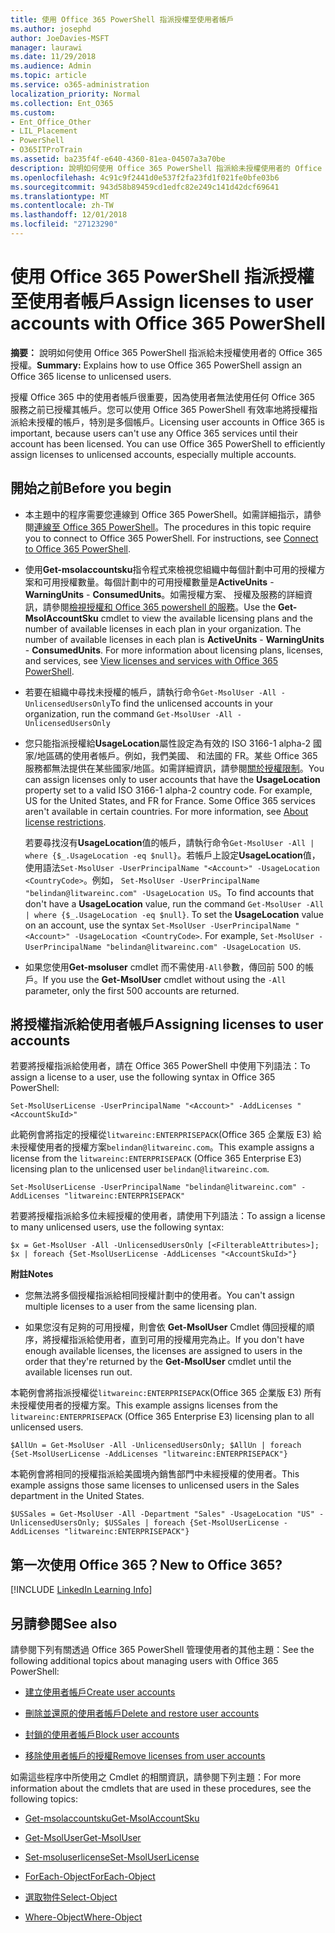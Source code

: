 ```yaml
---
title: 使用 Office 365 PowerShell 指派授權至使用者帳戶
ms.author: josephd
author: JoeDavies-MSFT
manager: laurawi
ms.date: 11/29/2018
ms.audience: Admin
ms.topic: article
ms.service: o365-administration
localization_priority: Normal
ms.collection: Ent_O365
ms.custom:
- Ent_Office_Other
- LIL_Placement
- PowerShell
- O365ITProTrain
ms.assetid: ba235f4f-e640-4360-81ea-04507a3a70be
description: 說明如何使用 Office 365 PowerShell 指派給未授權使用者的 Office 365 授權。
ms.openlocfilehash: 4c91c9f2441d0e537f2fa23fd1f021fe0bfe03b6
ms.sourcegitcommit: 943d58b89459cd1edfc82e249c141d42dcf69641
ms.translationtype: MT
ms.contentlocale: zh-TW
ms.lasthandoff: 12/01/2018
ms.locfileid: "27123290"
---
```

# <a name="assign-licenses-to-user-accounts-with-office-365-powershell"></a><span data-ttu-id="f3529-103">使用 Office 365 PowerShell 指派授權至使用者帳戶</span><span class="sxs-lookup"><span data-stu-id="f3529-103">Assign licenses to user accounts with Office 365 PowerShell</span></span>

<span data-ttu-id="f3529-104">**摘要：** 說明如何使用 Office 365 PowerShell 指派給未授權使用者的 Office 365 授權。</span><span class="sxs-lookup"><span data-stu-id="f3529-104">**Summary:**  Explains how to use Office 365 PowerShell assign an Office 365 license to unlicensed users.</span></span>
  
<span data-ttu-id="f3529-p101">授權 Office 365 中的使用者帳戶很重要，因為使用者無法使用任何 Office 365 服務之前已授權其帳戶。您可以使用 Office 365 PowerShell 有效率地將授權指派給未授權的帳戶，特別是多個帳戶。</span><span class="sxs-lookup"><span data-stu-id="f3529-p101">Licensing user accounts in Office 365 is important, because users can't use any Office 365 services until their account has been licensed. You can use Office 365 PowerShell to efficiently assign licenses to unlicensed accounts, especially multiple accounts.</span></span> 

## <a name="before-you-begin"></a><span data-ttu-id="f3529-107">開始之前</span><span class="sxs-lookup"><span data-stu-id="f3529-107">Before you begin</span></span>
<span data-ttu-id="f3529-108"><a name="RTT"> </a></span><span class="sxs-lookup"><span data-stu-id="f3529-108"></span></span>

- <span data-ttu-id="f3529-p102">本主題中的程序需要您連線到 Office 365 PowerShell。如需詳細指示，請參閱[連線至 Office 365 PowerShell](connect-to-office-365-powershell.md)。</span><span class="sxs-lookup"><span data-stu-id="f3529-p102">The procedures in this topic require you to connect to Office 365 PowerShell. For instructions, see [Connect to Office 365 PowerShell](connect-to-office-365-powershell.md).</span></span>
    
- <span data-ttu-id="f3529-p103">使用**Get-msolaccountsku**指令程式來檢視您組織中每個計劃中可用的授權方案和可用授權數量。每個計劃中的可用授權數量是**ActiveUnits** - **WarningUnits** - **ConsumedUnits**。如需授權方案、 授權及服務的詳細資訊，請參閱[檢視授權和 Office 365 powershell 的服務](view-licenses-and-services-with-office-365-powershell.md)。</span><span class="sxs-lookup"><span data-stu-id="f3529-p103">Use the **Get-MsolAccountSku** cmdlet to view the available licensing plans and the number of available licenses in each plan in your organization. The number of available licenses in each plan is **ActiveUnits** - **WarningUnits** - **ConsumedUnits**. For more information about licensing plans, licenses, and services, see [View licenses and services with Office 365 PowerShell](view-licenses-and-services-with-office-365-powershell.md).</span></span>
    
- <span data-ttu-id="f3529-114">若要在組織中尋找未授權的帳戶，請執行命令`Get-MsolUser -All -UnlicensedUsersOnly`</span><span class="sxs-lookup"><span data-stu-id="f3529-114">To find the unlicensed accounts in your organization, run the command  `Get-MsolUser -All -UnlicensedUsersOnly`</span></span>
    
- <span data-ttu-id="f3529-p104">您只能指派授權給**UsageLocation**屬性設定為有效的 ISO 3166-1 alpha-2 國家/地區碼的使用者帳戶。例如，我們美國、 和法國的 FR。某些 Office 365 服務都無法提供在某些國家/地區。如需詳細資訊，請參閱[關於授權限制](https://go.microsoft.com/fwlink/p/?LinkId=691730)。</span><span class="sxs-lookup"><span data-stu-id="f3529-p104">You can assign licenses only to user accounts that have the **UsageLocation** property set to a valid ISO 3166-1 alpha-2 country code. For example, US for the United States, and FR for France. Some Office 365 services aren't available in certain countries. For more information, see [About license restrictions](https://go.microsoft.com/fwlink/p/?LinkId=691730).</span></span>
    
    <span data-ttu-id="f3529-p105">若要尋找沒有**UsageLocation**值的帳戶，請執行命令`Get-MsolUser -All | where {$_.UsageLocation -eq $null}`。若帳戶上設定**UsageLocation**值，使用語法`Set-MsolUser -UserPrincipalName "<Account>" -UsageLocation <CountryCode>`。例如， `Set-MsolUser -UserPrincipalName "belindan@litwareinc.com" -UsageLocation US`。</span><span class="sxs-lookup"><span data-stu-id="f3529-p105">To find accounts that don't have a **UsageLocation** value, run the command `Get-MsolUser -All | where {$_.UsageLocation -eq $null}`. To set the **UsageLocation** value on an account, use the syntax `Set-MsolUser -UserPrincipalName "<Account>" -UsageLocation <CountryCode>`. For example,  `Set-MsolUser -UserPrincipalName "belindan@litwareinc.com" -UsageLocation US`.</span></span>
    
- <span data-ttu-id="f3529-122">如果您使用**Get-msoluser** cmdlet 而不需使用`-All`參數，傳回前 500 的帳戶。</span><span class="sxs-lookup"><span data-stu-id="f3529-122">If you use the **Get-MsolUser** cmdlet without using the `-All` parameter, only the first 500 accounts are returned.</span></span>

## <a name="assigning-licenses-to-user-accounts"></a><span data-ttu-id="f3529-123">將授權指派給使用者帳戶</span><span class="sxs-lookup"><span data-stu-id="f3529-123">Assigning licenses to user accounts</span></span>
    
<span data-ttu-id="f3529-124">若要將授權指派給使用者，請在 Office 365 PowerShell 中使用下列語法：</span><span class="sxs-lookup"><span data-stu-id="f3529-124">To assign a license to a user, use the following syntax in Office 365 PowerShell:</span></span>
  
```
Set-MsolUserLicense -UserPrincipalName "<Account>" -AddLicenses "<AccountSkuId>"
```

<span data-ttu-id="f3529-125">此範例會將指定的授權從`litwareinc:ENTERPRISEPACK`(Office 365 企業版 E3) 給未授權使用者的授權方案`belindan@litwareinc.com`。</span><span class="sxs-lookup"><span data-stu-id="f3529-125">This example assigns a license from the `litwareinc:ENTERPRISEPACK` (Office 365 Enterprise E3) licensing plan to the unlicensed user `belindan@litwareinc.com`.</span></span>
  
```
Set-MsolUserLicense -UserPrincipalName "belindan@litwareinc.com" -AddLicenses "litwareinc:ENTERPRISEPACK"
```

<span data-ttu-id="f3529-126">若要將授權指派給多位未經授權的使用者，請使用下列語法：</span><span class="sxs-lookup"><span data-stu-id="f3529-126">To assign a license to many unlicensed users, use the following syntax:</span></span>
  
```
$x = Get-MsolUser -All -UnlicensedUsersOnly [<FilterableAttributes>]; $x | foreach {Set-MsolUserLicense -AddLicenses "<AccountSkuId>"}
```

 <span data-ttu-id="f3529-127">**附註**</span><span class="sxs-lookup"><span data-stu-id="f3529-127">**Notes**</span></span>
  
- <span data-ttu-id="f3529-128">您無法將多個授權指派給相同授權計劃中的使用者。</span><span class="sxs-lookup"><span data-stu-id="f3529-128">You can't assign multiple licenses to a user from the same licensing plan.</span></span>
    
- <span data-ttu-id="f3529-129">如果您沒有足夠的可用授權，則會依 **Get-MsolUser** Cmdlet 傳回授權的順序，將授權指派給使用者，直到可用的授權用完為止。</span><span class="sxs-lookup"><span data-stu-id="f3529-129">If you don't have enough available licenses, the licenses are assigned to users in the order that they're returned by the **Get-MsolUser** cmdlet until the available licenses run out.</span></span>
    
<span data-ttu-id="f3529-130">本範例會將指派授權從`litwareinc:ENTERPRISEPACK`(Office 365 企業版 E3) 所有未授權使用者的授權方案。</span><span class="sxs-lookup"><span data-stu-id="f3529-130">This example assigns licenses from the `litwareinc:ENTERPRISEPACK` (Office 365 Enterprise E3) licensing plan to all unlicensed users.</span></span>
  
```
$AllUn = Get-MsolUser -All -UnlicensedUsersOnly; $AllUn | foreach {Set-MsolUserLicense -AddLicenses "litwareinc:ENTERPRISEPACK"}
```

<span data-ttu-id="f3529-131">本範例會將相同的授權指派給美國境內銷售部門中未經授權的使用者。</span><span class="sxs-lookup"><span data-stu-id="f3529-131">This example assigns those same licenses to unlicensed users in the Sales department in the United States.</span></span>
  
```
$USSales = Get-MsolUser -All -Department "Sales" -UsageLocation "US" -UnlicensedUsersOnly; $USSales | foreach {Set-MsolUserLicense -AddLicenses "litwareinc:ENTERPRISEPACK"}
```
  
## <a name="new-to-office-365"></a><span data-ttu-id="f3529-132">第一次使用 Office 365？</span><span class="sxs-lookup"><span data-stu-id="f3529-132">New to Office 365?</span></span>

[!INCLUDE [LinkedIn Learning Info](../common/office/linkedin-learning-info.md)]

## <a name="see-also"></a><span data-ttu-id="f3529-133">另請參閱</span><span class="sxs-lookup"><span data-stu-id="f3529-133">See also</span></span>
<span data-ttu-id="f3529-134"><a name="SeeAlso"> </a></span><span class="sxs-lookup"><span data-stu-id="f3529-134"></span></span>

<span data-ttu-id="f3529-135">請參閱下列有關透過 Office 365 PowerShell 管理使用者的其他主題：</span><span class="sxs-lookup"><span data-stu-id="f3529-135">See the following additional topics about managing users with Office 365 PowerShell:</span></span>
  
- [<span data-ttu-id="f3529-136">建立使用者帳戶</span><span class="sxs-lookup"><span data-stu-id="f3529-136">Create user accounts</span></span>](create-user-accounts-with-office-365-powershell.md)
    
- [<span data-ttu-id="f3529-137">刪除並還原的使用者帳戶</span><span class="sxs-lookup"><span data-stu-id="f3529-137">Delete and restore user accounts</span></span>](delete-and-restore-user-accounts-with-office-365-powershell.md)
    
- [<span data-ttu-id="f3529-138">封鎖的使用者帳戶</span><span class="sxs-lookup"><span data-stu-id="f3529-138">Block user accounts</span></span>](block-user-accounts-with-office-365-powershell.md)
    
- [<span data-ttu-id="f3529-139">移除使用者帳戶的授權</span><span class="sxs-lookup"><span data-stu-id="f3529-139">Remove licenses from user accounts</span></span>](remove-licenses-from-user-accounts-with-office-365-powershell.md)
    
<span data-ttu-id="f3529-140">如需這些程序中所使用之 Cmdlet 的相關資訊，請參閱下列主題：</span><span class="sxs-lookup"><span data-stu-id="f3529-140">For more information about the cmdlets that are used in these procedures, see the following topics:</span></span>
  
- [<span data-ttu-id="f3529-141">Get-msolaccountsku</span><span class="sxs-lookup"><span data-stu-id="f3529-141">Get-MsolAccountSku</span></span>](https://go.microsoft.com/fwlink/p/?LinkId=691549)
    
- [<span data-ttu-id="f3529-142">Get-MsolUser</span><span class="sxs-lookup"><span data-stu-id="f3529-142">Get-MsolUser</span></span>](https://go.microsoft.com/fwlink/p/?LinkId=691543)
    
- [<span data-ttu-id="f3529-143">Set-msoluserlicense</span><span class="sxs-lookup"><span data-stu-id="f3529-143">Set-MsolUserLicense</span></span>](https://go.microsoft.com/fwlink/p/?LinkId=691548)
    
- [<span data-ttu-id="f3529-144">ForEach-Object</span><span class="sxs-lookup"><span data-stu-id="f3529-144">ForEach-Object</span></span>](https://go.microsoft.com/fwlink/p/?LinkId=113300)
    
- [<span data-ttu-id="f3529-145">選取物件</span><span class="sxs-lookup"><span data-stu-id="f3529-145">Select-Object</span></span>](https://go.microsoft.com/fwlink/p/?LinkId=113387)
    
- [<span data-ttu-id="f3529-146">Where-Object</span><span class="sxs-lookup"><span data-stu-id="f3529-146">Where-Object</span></span>](https://go.microsoft.com/fwlink/p/?LinkId=113423)
    


